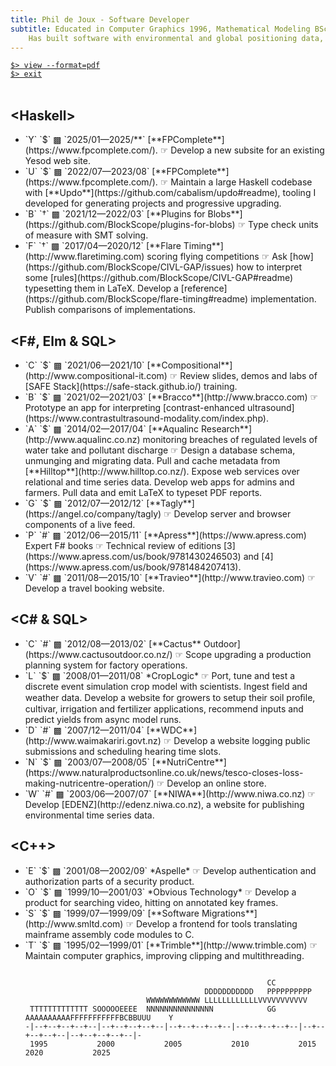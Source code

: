 ```yaml
---
title: Phil de Joux - Software Developer
subtitle: Educated in Computer Graphics 1996, Mathematical Modeling BSc Hons 1993/5 and Medicine 1982/5.<br>
    Has built software with environmental and global positioning data, video and scientific models.
---
```

<a href="/pdf/cv-phil-de-joux.pdf" role="button">`$> view --format=pdf`</a>  
<a href="/" role="button">`$> exit`</a>  
<br/>
<div class="work-history">
<h2 class="work-section">&lt;Haskell&gt;</h2>
<ul>
<li>
  <span class="updo">`Y` `$` ▩ </span><span class="date">`2025/01—2025/**`</span>
  [**FPComplete**](https://www.fpcomplete.com/).
  ☞ Develop a new subsite for an existing Yesod web site.
</li>
<li>
  <span class="updo">`U` `$` ▩ </span><span class="date">`2022/07—2023/08`</span>
  [**FPComplete**](https://www.fpcomplete.com/).
  ☞ Maintain a large Haskell codebase with
  [**Updo**](https://github.com/cabalism/updo#readme), tooling I developed for
  generating projects and progressive upgrading.
</li>
<li>
  <span class="blobs">`B` `†` ▩ </span><span class="date">`2021/12—2022/03`</span>
  [**Plugins for Blobs**](https://github.com/BlockScope/plugins-for-blobs)
  ☞ Type check units of measure with SMT solving.
</li>
<li>
  <span class="flaretiming">`F` `†` ▩ </span><span class="date">`2017/04—2020/12`</span>
  [**Flare Timing**](http://www.flaretiming.com) scoring flying competitions
  ☞ Ask [how](https://github.com/BlockScope/CIVL-GAP/issues) how to interpret
  some [rules](https://github.com/BlockScope/CIVL-GAP#readme) typesetting them
  in LaTeX.  Develop
  a [reference](https://github.com/BlockScope/flare-timing#readme)
  implementation.  Publish comparisons of implementations.
</li>
</ul>

<h2 class="work-section">&lt;F#, Elm &amp; SQL&gt;</h2>
<ul>
<li>
  <span class="cit">`C` `$` ▩ </span><span class="date">`2021/06—2021/10`</span>
  [**Compositional**](http://www.compositional-it.com) ☞ Review slides, demos
  and labs of [SAFE Stack](https://safe-stack.github.io/) training.
</li>
<li>
  <span class="bracco">`B` `$` ▩ </span><span class="date">`2021/02—2021/03`</span>
  [**Bracco**](http://www.bracco.com) ☞ Prototype an app for interpreting
  [contrast-enhanced
  ultrasound](https://www.contrastultrasound-modality.com/index.php).
</li>
<li>
  <span class="aqualinc">`A` `$` ▩ </span><span class="date">`2014/02—2017/04`</span>
  [**Aqualinc Research**](http://www.aqualinc.co.nz) monitoring breaches of
  regulated levels of water take and pollutant discharge ☞ Design a database
  schema, unmunging and migrating data. Pull and cache metadata from
  [**Hilltop**](http://www.hilltop.co.nz/). Expose web services over relational
  and time series data. Develop web apps for admins and farmers.  Pull data and
  emit LaTeX to typeset PDF reports.
</li>
<li>
  <span class="tagly">`G` `$` ▩ </span><span class="date">`2012/07—2012/12`</span>
  [**Tagly**](https://angel.co/company/tagly) ☞ Develop server and browser
  components of a live feed.
</li>
<li>
  <span class="apress">`P` `#` ▩ </span><span class="date">`2012/06—2015/11`</span>
  [**Apress**](https://www.apress.com) Expert F# books ☞ Technical review of
  editions [3](https://www.apress.com/us/book/9781430246503) and
  [4](https://www.apress.com/us/book/9781484207413).
</li>
<li>
  <span class="travieo">`V` `#` ▩ </span><span class="date">`2011/08—2015/10`</span>
  [**Travieo**](http://www.travieo.com) ☞ Develop a travel booking website.
</li>
<ul>
</div>
<div class="work-history">
<h2 class="work-section">&lt;C# & SQL&gt;</h2>
<ul>
<li>
  <span class="cactus">`C` `#` ▩ </span><span class="date">`2012/08—2013/02`</span>
  [**Cactus** Outdoor](https://www.cactusoutdoor.co.nz/) ☞ Scope upgrading
  a production planning system for factory operations.
</li>
<li>
  <span class="croplogic">`L` `$` ▩ </span><span class="date">`2008/01—2011/08`</span>
  *CropLogic* ☞ Port, tune and test a discrete event simulation crop model with
  scientists. Ingest field and weather data.  Develop a website for growers to
  setup their soil proﬁle, cultivar, irrigation and fertilizer applications,
  recommend inputs and predict yields from async model runs.
</li>
<li>
  <span class="waimak">`D` `#` ▩ </span><span class="date">`2007/12—2011/04`</span>
  [**WDC**](http://www.waimakariri.govt.nz) ☞ Develop a website logging public
  submissions and scheduling hearing time slots.
</li>
<li>
  <span class="nutricentre">`N` `$` ▩ </span><span class="date">`2003/07—2008/05`</span>
  [**NutriCentre**](https://www.naturalproductsonline.co.uk/news/tesco-closes-loss-making-nutricentre-operation/)
  ☞ Develop an online store.
</li>
<li>
  <span class="niwa">`W` `#` ▩ </span><span class="date">`2003/06—2007/07`</span>
  [**NIWA**](http://www.niwa.co.nz) ☞ Develop [EDENZ](http://edenz.niwa.co.nz),
  a website for publishing environmental time series data.
</li>
</ul>
</div>
<div class="work-history">
<h2 class="work-section">&lt;C++&gt;</h2>
<ul>
<li>
  <span class="aspelle">`E` `$` ▩ </span><span class="date">`2001/08—2002/09`</span>
  *Aspelle* ☞ Develop authentication and authorization parts of a security
  product.
</li>
<li>
  <span class="obvious">`O` `$` ▩ </span><span class="date">`1999/10—2001/03`</span>
  *Obvious Technology* ☞ Develop a product for searching video, hitting on
  annotated key frames.
</li>
<li>
  <span class="sml">`S` `$` ▩ </span><span class="date">`1999/07—1999/09`</span>
  [**Software Migrations**](http://www.smltd.com) ☞ Develop a frontend for
  tools translating mainframe assembly code modules to C.
</li>
<li>
  <span class="trimble">`T` `$` ▩ </span><span class="date">`1995/02—1999/01`</span>
  [**Trimble**](http://www.trimble.com) ☞ Maintain computer graphics, improving
  clipping and multithreading.  </div>
</li>
<ul>
<pre>
<code>
                                                      <span class="cactus">CC</span>
                                        <span class="waimak">DDDDDDDDDDD</span>   <span class="apress">PPPPPPPPPP</span>
                           <span class="niwa">WWWWWWWWWWWW</span> <span class="croplogic">LLLLLLLLLLLL</span><span class="travieo">VVVVVVVVVVV</span>
 <span class="trimble">TTTTTTTTTTTTT</span> <span class="sml">S</span><span class="obvious">OOOOO</span><span class="aspelle">EEEE</span>  <span class="nutricentre">NNNNNNNNNNNNNNN</span>            <span class="tagly">GG</span>   <span class="aqualinc">AAAAAAAAAA</span><span class="flaretiming">FFFFFFFFFFF</span><span class="bracco">B</span><span class="cit">C</span><span class="blobs">BB</span><span class="updo">UUU</span>    <span class="updo">Y</span>
<span class="date">-|--+--+--+--+--|--+--+--+--+--|--+--+--+--+--|--+--+--+--+--|--+--+--+--+--|--+--+--+--+--|-</span>
<span class="date"> 1995           2000           2005           2010           2015           2020           2025</span>
</code>
</pre>
